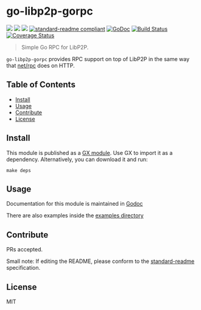 # go-libp2p-gorpc

[![](https://img.shields.io/badge/made%20by-Protocol%20Labs-blue.svg?style=flat-square)](http://ipn.io)
[![](https://img.shields.io/badge/project-libp2p-blue.svg?style=flat-square)](http://github.com/libp2p/libp2p)
[![](https://img.shields.io/badge/freenode-%23ipfs-blue.svg?style=flat-square)](http://webchat.freenode.net/?channels=%23ipfs)
[![standard-readme compliant](https://img.shields.io/badge/standard--readme-OK-green.svg?style=flat-square)](https://github.com/RichardLitt/standard-readme)
[![GoDoc](https://godoc.org/github.com/hsanjuan/go-libp2p-gorpc?status.svg)](https://godoc.org/github.com/hsanjuan/go-libp2p-gorpc)
[![Build Status](https://travis-ci.org/hsanjuan/go-libp2p-gorpc.svg?branch=master)](https://travis-ci.org/hsanjuan/go-libp2p-gorpc)
[![Coverage Status](https://coveralls.io/repos/github/hsanjuan/go-libp2p-gorpc/badge.svg?branch=master)](https://coveralls.io/github/hsanjuan/go-libp2p-gorpc?branch=master)

> Simple Go RPC for LibP2P.

`go-libp2p-gorpc` provides RPC support on top of LibP2P in the same way that [net/rpc](https://golang.org/pkg/net/rpc) does on HTTP.

## Table of Contents

- [Install](#install)
- [Usage](#usage)
- [Contribute](#contribute)
- [License](#license)

## Install

This module is published as a [GX module](https://github.com/whyrusleeping/gx-go). Use GX to import it as a dependency.
Alternatively, you can download it and run:

```
make deps
```

## Usage

Documentation for this module is maintained in [Godoc](https://godoc.org/github.com/hsanjuan/go-libp2p-gorpc)

There are also examples inside the [examples directory](./examples)

## Contribute

PRs accepted.

Small note: If editing the README, please conform to the [standard-readme](https://github.com/RichardLitt/standard-readme) specification.

## License

MIT
